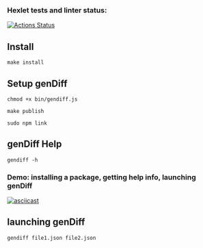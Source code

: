 ### Hexlet tests and linter status:
[![Actions Status](https://github.com/MikRyam/frontend-project-46/workflows/hexlet-check/badge.svg)](https://github.com/MikRyam/frontend-project-46/actions)


## Install

```make install```

## Setup genDiff

```
chmod +x bin/gendiff.js

make publish

sudo npm link
```

## genDiff Help

```
gendiff -h
```


### Demo: installing a package, getting help info, launching genDiff
[![asciicast](https://asciinema.org/a/7aSCJTf9p88GW4IV0L3Y1yYVk.svg)](https://asciinema.org/a/7aSCJTf9p88GW4IV0L3Y1yYVk)


## launching genDiff 


```
gendiff file1.json file2.json
```